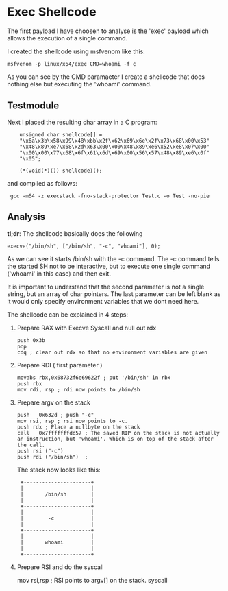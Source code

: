 # Exec Shellcode
The first payload I have choosen to analyse is the 'exec' payload which allows the execution of a single command.

I created the shellcode using msfvenom like this:
```
msfvenom -p linux/x64/exec CMD=whoami -f c
```

As you can see by the CMD paramaeter I create a shellcode that does nothing else but executing the 'whoami' command.

## Testmodule
Next I placed the resulting char array in a C program:

```
    unsigned char shellcode[] =
    "\x6a\x3b\x58\x99\x48\xbb\x2f\x62\x69\x6e\x2f\x73\x68\x00\x53"
    "\x48\x89\xe7\x68\x2d\x63\x00\x00\x48\x89\xe6\x52\xe8\x07\x00"
    "\x00\x00\x77\x68\x6f\x61\x6d\x69\x00\x56\x57\x48\x89\xe6\x0f"
    "\x05";

    (*(void(*)()) shellcode)();
```

and compiled as follows:

```
 gcc -m64 -z execstack -fno-stack-protector Test.c -o Test -no-pie
```

## Analysis
 **tl;dr**: The shellcode basically does the following

 ```
 execve("/bin/sh", ["/bin/sh", "-c", "whoami"], 0);
 ```
    
 As we can see it starts /bin/sh with the -c command. The -c command tells the started SH not to be interactive, but to execute one single command ('whoami' in this case) and then exit.

It is important to understand that the second parameter is not a single string, but an array of  char pointers. The last parameter can be left blank as it would only specify environment variables that we dont need here.

The shellcode can be explained in 4 steps:

 1. Prepare RAX with Execve Syscall and null out rdx
     ```
     push 0x3b 
     pop 
     cdq ; clear out rdx so that no environment variables are given
     ```

 2. Prepare RDI ( first parameter )
     ```
     movabs rbx,0x68732f6e69622f ; put '/bin/sh' in rbx
     push rbx
     mov rdi, rsp ; rdi now points to /bin/sh
     ```

3. Prepare argv on the stack
    ```
    push   0x632d ; push "-c"
    mov rsi, rsp ; rsi now points to -c.
    push rdx ; Place a nullbyte on the stack
    call   0x7fffffffdd57 ; The saved RIP on the stack is not actually an instruction, but 'whoami'. Which is on top of the stack after the call.
    push rsi ("-c")
    push rdi ("/bin/sh")  ; 
    ```
   
   The stack now looks like this:
   ```
    +----------------------+
    |                      |
    |       /bin/sh        |
    |                      |
    +----------------------+
    |                      |
    |        -c            |
    |                      |
    +----------------------+
    |                      |
    |       whoami         |
    |                      |
    +----------------------+
   ```



4. Prepare RSI and do the syscall
    
    mov rsi,rsp ; RSI points to argv[] on the stack.
    syscall

